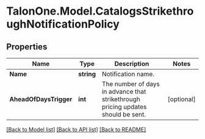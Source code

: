 # TalonOne.Model.CatalogsStrikethroughNotificationPolicy
## Properties

Name | Type | Description | Notes
------------ | ------------- | ------------- | -------------
**Name** | **string** | Notification name. | 
**AheadOfDaysTrigger** | **int** | The number of days in advance that strikethrough pricing updates should be sent. | [optional] 

[[Back to Model list]](../README.md#documentation-for-models) [[Back to API list]](../README.md#documentation-for-api-endpoints) [[Back to README]](../README.md)

